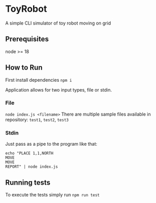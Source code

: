 # ToyRobot

A simple CLI simulator of toy robot moving on grid

## Prerequisites

node >= 18

## How to Run

First install dependencies
`npm i`

Application allows for two input types, file or stdin.

### File

`node index.js <filename>`
There are multiple sample files available in repository: `test1`, `test2`, `test3`

### Stdin

Just pass as a pipe to the program like that:

```
echo "PLACE 1,1,NORTH
MOVE
MOVE
REPORT" | node index.js
```

## Running tests

To execute the tests simply run
`npm run test`
